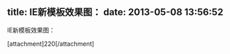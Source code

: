 title: IE新模板效果图：
date: 2013-05-08 13:56:52
---

<p>
	IE新模板效果图：
</p>
<p>
	[attachment]220[/attachment]
</p>